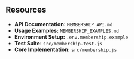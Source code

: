 ## Resources

- **API Documentation:** `MEMBERSHIP_API.md`
- **Usage Examples:** `MEMBERSHIP_EXAMPLES.md`
- **Environment Setup:** `.env.membership.example`
- **Test Suite:** `src/membership.test.js`
- **Core Implementation:** `src/membership.js`
